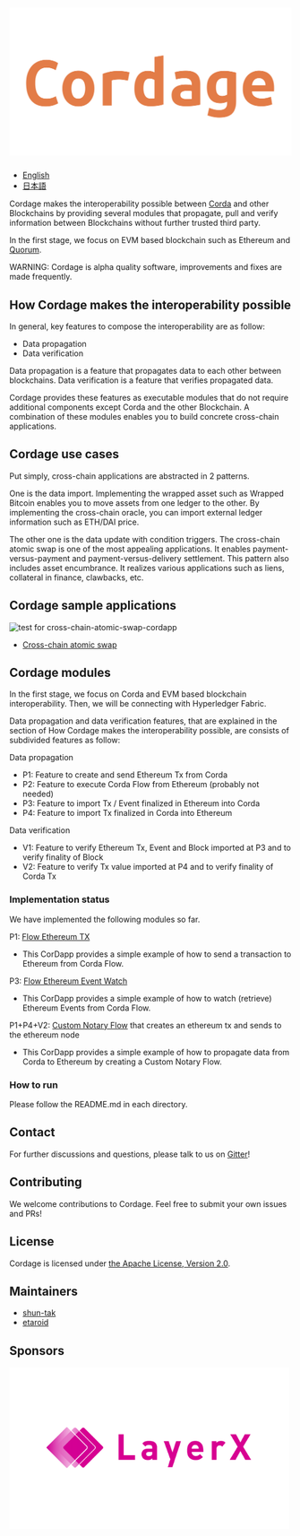 # ![Cordage](./docs/images/cordage.png)

- [English](./README.md)
- [日本語](./README.ja.md)

Cordage makes the interoperability possible between [Corda](https://www.corda.net/) and other Blockchains
by providing several modules that propagate, pull and verify information between Blockchains
without further trusted third party.

In the first stage, we focus on EVM based blockchain such as Ethereum and [Quorum](https://www.goquorum.com/).

WARNING: Cordage is alpha quality software, improvements and fixes are made frequently.

## How Cordage makes the interoperability possible
In general, key features to compose the interoperability are as follow:

- Data propagation
- Data verification

Data propagation is a feature that propagates data to each other between blockchains.
Data verification is a feature that verifies propagated data.

Cordage provides these features as executable modules
that do not require additional components except Corda and the other Blockchain.
A combination of these modules enables you to build concrete cross-chain applications.

## Cordage use cases
Put simply, cross-chain applications are abstracted in 2 patterns.

One is the data import.
Implementing the wrapped asset such as Wrapped Bitcoin enables you to move assets from one ledger to the other.
By implementing the cross-chain oracle, you can import external ledger information such as ETH/DAI price.

The other one is the data update with condition triggers.
The cross-chain atomic swap is one of the most appealing applications.
It enables payment-versus-payment and payment-versus-delivery settlement.
This pattern also includes asset encumbrance.
It realizes various applications such as liens, collateral in finance, clawbacks, etc.

## Cordage sample applications
![test for cross-chain-atomic-swap-cordapp](https://github.com/LayerXcom/cordage/workflows/test%20for%20cross-chain-atomic-swap-cordapp/badge.svg)

- [Cross-chain atomic swap](./cross-chain-atomic-swap-cordapp)

## Cordage modules
In the first stage, we focus on Corda and EVM based blockchain interoperability.
Then, we will be connecting with Hyperledger Fabric.

Data propagation and data verification features, that are explained in the section of How Cordage makes the interoperability possible,
are consists of subdivided features as follow:

Data propagation
- P1: Feature to create and send Ethereum Tx from Corda
- P2: Feature to execute Corda Flow from Ethereum (probably not needed)
- P3: Feature to import Tx / Event finalized in Ethereum into Corda
- P4: Feature to import Tx finalized in Corda into Ethereum

Data verification
- V1: Feature to verify Ethereum Tx, Event and Block imported at P3 and to verify finality of Block
- V2: Feature to verify Tx value imported at P4 and to verify finality of Corda Tx

### Implementation status
We have implemented the following modules so far.

P1: [Flow Ethereum TX](./flow-ethereum-tx)
- This CorDapp provides a simple example of how to send a transaction to Ethereum from Corda Flow.

P3: [Flow Ethereum Event Watch](./flow-ethereum-event-watch)
- This CorDapp provides a simple example of how to watch (retrieve) Ethereum Events from Corda Flow.

P1+P4+V2: [Custom Notary Flow](./custom-notary-flow) that creates an ethereum tx and sends to the ethereum node
- This CorDapp provides a simple example of how to propagate data from Corda to Ethereum by creating a Custom Notary Flow.

### How to run
Please follow the README.md in each directory.

## Contact
For further discussions and questions, please talk to us on [Gitter](https://gitter.im/LayerXcom/Cordage)!

## Contributing
We welcome contributions to Cordage.
Feel free to submit your own issues and PRs!

## License
Cordage is licensed under [the Apache License, Version 2.0](./LICENSE).

## Maintainers
- [shun-tak](https://github.com/shun-tak)
- [etaroid](https://github.com/etaroid)

## Sponsors
<a href="https://layerx.co.jp/en/"><img src="./docs/images/layerx.png" alt="LayerX" width="500"></a><br />

